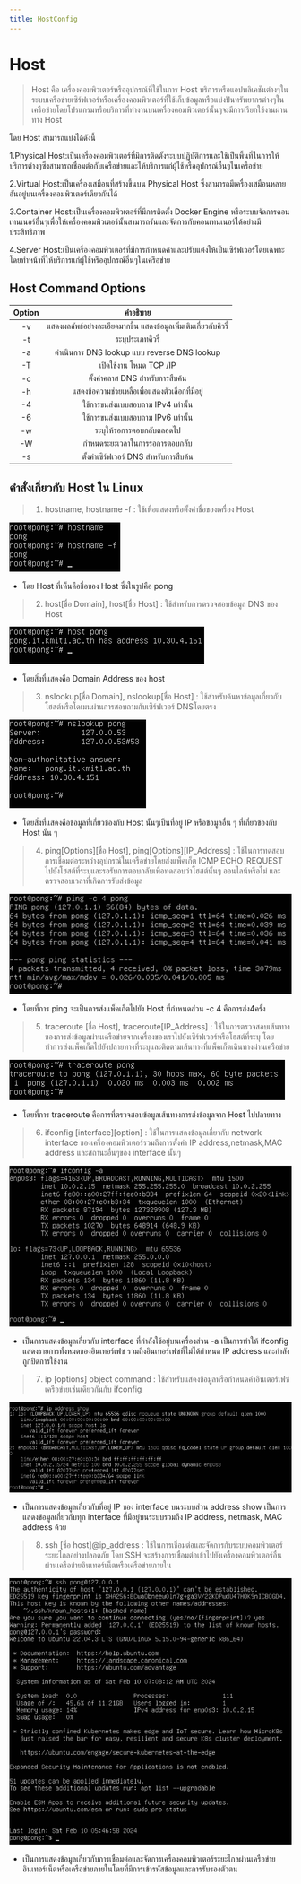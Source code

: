 ```yaml
---
title: HostConfig
---
```

# Host
>Host คือ เครื่องคอมพิวเตอร์หรืออุปกรณ์ที่ใช้ในการ Host บริการหรือแอปพลิเคชันต่างๆในระบบเครือข่ายเซิร์ฟเวอร์หรือเครื่องคอมพิวเตอร์ที่ใช้เก็บข้อมูลหรือแบ่งปันทรัพยากรต่างๆในเครือข่ายโดยโปรแกรมหรือบริการที่ทำงานบนเครื่องคอมพิวเตอร์นั้นๆจะมีการเรียกใช้งานผ่านทาง Host

โดย Host สามารถแบ่งได้ดังนี้

1.Physical Host:เป็นเครื่องคอมพิวเตอร์ที่มีการติดตั้งระบบปฏิบัติการและใช้เป็นพื้นที่ในการให้บริการต่างๆซึ่งสามารถเชื่อมต่อกับเครือข่ายและให้บริการแก่ผู้ใช้หรืออุปกรณ์อื่นๆในเครือข่าย

2.Virtual Host:เป็นเครื่องเสมือนที่สร้างขึ้นบน Physical Host ซึ่งสามารถมีเครื่องเสมือนหลายอันอยู่บนเครื่องคอมพิวเตอร์เดียวกันได้

3.Container Host:เป็นเครื่องคอมพิวเตอร์ที่มีการติดตั้ง Docker Engine หรือระบบจัดการคอนเทนเนอร์อื่นๆเพื่อให้เครื่องคอมพิวเตอร์นั้นสามารถรันและจัดการกับคอนเทนเนอร์ได้อย่างมีประสิทธิภาพ

4.Server Host:เป็นเครื่องคอมพิวเตอร์ที่มีการกำหนดค่าและปรับแต่งให้เป็นเซิร์ฟเวอร์โดยเฉพาะโดยทำหน้าที่ให้บริการแก่ผู้ใช้หรืออุปกรณ์อื่นๆในเครือข่าย

## Host Command Options

|Option|คำอธิบาย|
|:---:|:---:|
|-v|แสดงผลลัพธ์อย่างละเอียดมากขึ้น แสดงข้อมูลเพิ่มเติมเกี่ยวกับคิวรี่|
|-t|ระบุประเภทคิวรี่|
|-a|ดำเนินการ DNS lookup แบบ reverse DNS lookup
|-T|เปิดใช้งาน โหมด TCP /IP|
|-c|ตั้งค่าคลาส DNS สำหรับการสืบค้น|
|-h|แสดงข้อความช่วยเหลือเพื่อแสดงตัวเลือกที่มีอยู่|
|-4|ใช้การขนส่งแบบสอบถาม IPv4 เท่านั้น|
|-6|ใช้การขนส่งแบบสอบถาม IPv6 เท่านั้น|
|-w|ระบุให้รอการตอบกลับตลอดไป|
|-W|กำหนดระยะเวลาในการรอการตอบกลับ|
|-s|ตั้งค่าเซิร์ฟเวอร์ DNS สำหรับการสืบค้น|

## คำสั่งเกี่ยวกับ Host ใน  Linux

>1. hostname,  hostname -f : ใช้เพื่อแสดงหรือตั้งค่าชื่อของเครื่อง Host

![alt text](../../../assets/host/hostname.png)

* โดย Host ที่เห็นคือชื่อของ Host ซึ่งในรูปคือ pong

>2. host[ชื่อ Domain],  host[ชื่อ Host] : ใช้สำหรับการตรวจสอบข้อมูล DNS ของ Host

![alt text](../../../assets/host/host.png)

* โดยสิ่งที่แสดงคือ Domain Address ของ host

>3. nslookup[ชื่อ Domain],  nslookup[ชื่อ Host] : ใช้สำหรับค้นหาข้อมูลเกี่ยวกับโฮสต์หรือโดเมนผ่านการสอบถามกับเซิร์ฟเวอร์ DNSโดยตรง

![alt text](../../../assets/host/nslookup.png)

* โดยสิ่งที่แสดงคือข้อมูลที่เกี่ยวข้องกับ Host นั้นๆเป็นที่อยู่ IP หรือข้อมูลอื่น ๆ ที่เกี่ยวข้องกับ Host นั้น ๆ

>4. ping[Options][ชื่อ Host],  ping[Options][IP_Address] : ใช้ในการทดสอบการเชื่อมต่อระหว่างอุปกรณ์ในเครือข่ายโดยส่งแพ็คเก็ต ICMP ECHO_REQUEST ไปยังโฮสต์ที่ระบุและรอรับการตอบกลับเพื่อทดสอบว่าโฮสต์นั้นๆ ออนไลน์หรือไม่ และตรวจสอบเวลาที่เกิดการรับส่งข้อมูล

![alt text](../../../assets/host/ping.png)

* โดยที่การ ping จะเป็นการส่งแพ็คเก็ตไปยัง Host ที่กำหนดส่วน -c 4 คือการส่ง4ครั้ง

>5. traceroute [ชื่อ Host],  traceroute[IP_Address] : ใช้ในการตรวจสอบเส้นทางของการส่งข้อมูลผ่านเครือข่ายจากเครื่องของเราไปยังเซิร์ฟเวอร์หรือโฮสต์ที่ระบุ โดยทำการส่งแพ็คเก็ตไปยังปลายทางที่ระบุและติดตามเส้นทางที่แพ็คเก็ตเดินทางผ่านเครือข่าย

![alt text](../../../assets/host/traceroute.png)

* โดยที่การ traceroute คือการที่ตรวจสอบข้อมูลเส้นทางการส่งข้อมูลจาก Host ไปปลายทาง

>6. ifconfig [interface][option] : ใช้ในการแสดงข้อมูลเกี่ยวกับ network interface ของเครื่องคอมพิวเตอร์รวมถึงการตั้งค่า IP address,netmask,MAC address และสถานะอื่นๆของ interface นั้นๆ

![alt text](../../../assets/host/ifconfig%20-a.png)

* เป็นการแสดงข้อมูลเกี่ยวกับ interface ที่กำลังใช้อยู่บนเครื่องส่วน -a เป็นการทำให้ ifconfig แสดงรายการทั้งหมดของอินเทอร์เฟซ รวมถึงอินเทอร์เฟซที่ไม่ได้กำหนด IP address และกำลังถูกปิดการใช้งาน

>7. ip [options] object command : ใช้สำหรับแสดงข้อมูลหรือกำหนดค่าอินเตอร์เฟซเครือข่ายเช่นเดียวกันกับ ifconfig

![alt text](../../../assets/host/ip%20adress%20show.png)

* เป็นการแสดงข้อมูลเกี่ยวกับที่อยู่ IP ของ interface บนระบบส่วน address show เป็นการแสดงข้อมูลเกี่ยวกับทุก interface ที่มีอยู่บนระบบรวมถึง IP address, netmask, MAC address ด้วย

>8. ssh [ชื่อ host]@ip_address : ใช้ในการเชื่อมต่อและจัดการกับระบบคอมพิวเตอร์ระยะไกลอย่างปลอดภัย โดย SSH จะสร้างการเชื่อมต่อเข้าไปยังเครื่องคอมพิวเตอร์อื่นผ่านเครือข่ายอินเทอร์เน็ตหรือเครือข่ายภายใน

![alt text](../../../assets/host/ssh.png)

* เป็นการแสดงข้อมูลเกี่ยวกับการเชื่อมต่อและจัดการเครื่องคอมพิวเตอร์ระยะไกลผ่านเครือข่ายอินเทอร์เน็ตหรือเครือข่ายภายในโดยที่มีการเข้ารหัสข้อมูลและการรับรองตัวตน